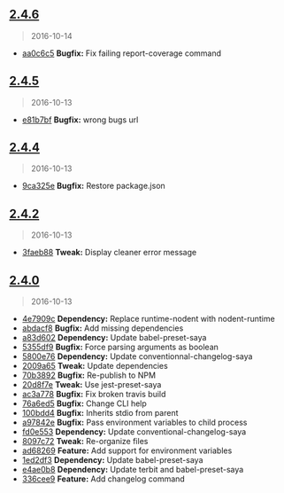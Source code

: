 <a name="2.4.6"></a>
## [2.4.6](https://github.com/simondegraeve/kode/compare/v2.4.5...v2.4.6)
> 2016-10-14

* [aa0c6c5](https://github.com/simondegraeve/kode/commit/aa0c6c5) **Bugfix:** Fix failing report-coverage command

<a name="2.4.5"></a>
## [2.4.5](https://github.com/simondegraeve/kode/compare/v2.4.4...v2.4.5)
> 2016-10-13

* [e81b7bf](https://github.com/simondegraeve/kode/commit/e81b7bf) **Bugfix:** wrong bugs url

<a name="2.4.4"></a>
## [2.4.4](https://github.com/simondegraeve/kode/compare/v2.4.3...v2.4.4)
> 2016-10-13

* [9ca325e](https://github.com/simondegraeve/kode/commit/9ca325e) **Bugfix:** Restore package.json

<a name="2.4.2"></a>
## [2.4.2](https://github.com/simondegraeve/kode/compare/v2.4.1...v2.4.2)
> 2016-10-13

* [3faeb88](https://github.com/simondegraeve/kode/commit/3faeb88) **Tweak:** Display cleaner error message

<a name="2.4.0"></a>
## [2.4.0](https://github.com/simondegraeve/kode/compare/abdacf8...v2.4.0)
> 2016-10-13

* [4e7909c](https://github.com/simondegraeve/kode/commit/4e7909c) **Dependency:** Replace runtime-nodent with nodent-runtime
* [abdacf8](https://github.com/simondegraeve/kode/commit/abdacf8) **Bugfix:** Add missing dependencies
* [a83d602](https://github.com/simondegraeve/kode/commit/a83d602) **Dependency:** Update babel-preset-saya
* [5355df9](https://github.com/simondegraeve/kode/commit/5355df9) **Bugfix:** Force parsing arguments as boolean
* [5800e76](https://github.com/simondegraeve/kode/commit/5800e76) **Dependency:** Update conventionnal-changelog-saya
* [2009a65](https://github.com/simondegraeve/kode/commit/2009a65) **Tweak:** Update dependencies
* [70b3892](https://github.com/simondegraeve/kode/commit/70b3892) **Bugfix:** Re-publish to NPM
* [20d8f7e](https://github.com/simondegraeve/kode/commit/20d8f7e) **Tweak:** Use jest-preset-saya
* [ac3a778](https://github.com/simondegraeve/kode/commit/ac3a778) **Bugfix:** Fix broken travis build
* [76a6ed5](https://github.com/simondegraeve/kode/commit/76a6ed5) **Bugfix:** Change CLI help
* [100bdd4](https://github.com/simondegraeve/kode/commit/100bdd4) **Bugfix:** Inherits stdio from parent
* [a97842e](https://github.com/simondegraeve/kode/commit/a97842e) **Bugfix:** Pass environment variables to child process
* [fd0e553](https://github.com/simondegraeve/kode/commit/fd0e553) **Dependency:** Update conventional-changelog-saya
* [8097c72](https://github.com/simondegraeve/kode/commit/8097c72) **Tweak:** Re-organize files
* [ad68269](https://github.com/simondegraeve/kode/commit/ad68269) **Feature:** Add support for environment variables
* [1ed2df3](https://github.com/simondegraeve/kode/commit/1ed2df3) **Dependency:** Update babel-preset-saya
* [e4ae0b8](https://github.com/simondegraeve/kode/commit/e4ae0b8) **Dependency:** Update terbit and babel-preset-saya
* [336cee9](https://github.com/simondegraeve/kode/commit/336cee9) **Feature:** Add changelog command

